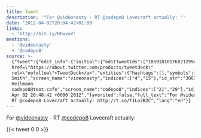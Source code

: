 ```yaml
---
title: Tweet
description: '"For @videonasty - RT @codepo8 Lovecraft actually: "'
date: '2012-04-02T20:04:42+01:00'
links:
  - 'http://bit.ly/H6wvoV'
mentions:
  - '@videonasty'
  - '@codepo8'
source: >-
  {"tweet":{"edit_info":{"initial":{"editTweetIds":["186918101760212994"],"editableUntil":"2012-04-02T21:48:42.887Z","editsRemaining":"5","isEditEligible":true}},"retweeted":false,"source":"<a
  href=\"https://about.twitter.com/products/tweetdeck\"
  rel=\"nofollow\">TweetDeck</a>","entities":{"hashtags":[],"symbols":[],"user_mentions":[{"name":"Han
  Smith","screen_name":"videonasty","indices":["4","15"],"id_str":"300129500","id":"300129500"},{"name":"Chris
  Heilmann
  codepo8@toot.cafe","screen_name":"codepo8","indices":["21","29"],"id_str":"13567","id":"13567"}],"urls":[{"url":"http://t.co/T1Lo2B2C","expanded_url":"http://bit.ly/H6wvoV","display_url":"bit.ly/H6wvoV","indices":["50","70"]}]},"display_text_range":["0","70"],"favorite_count":"0","id_str":"186918101760212994","truncated":false,"retweet_count":"0","id":"186918101760212994","possibly_sensitive":false,"created_at":"Mon
  Apr 02 20:48:42 +0000 2012","favorited":false,"full_text":"For @videonasty -
  RT @codepo8 Lovecraft actually: http://t.co/T1Lo2B2C","lang":"en"}}
---
```

For [@videonasty](https://twitter.com/@videonasty) - RT [@codepo8](https://twitter.com/@codepo8) Lovecraft actually: 
    
{{< tweet 0 0 >}}
    
